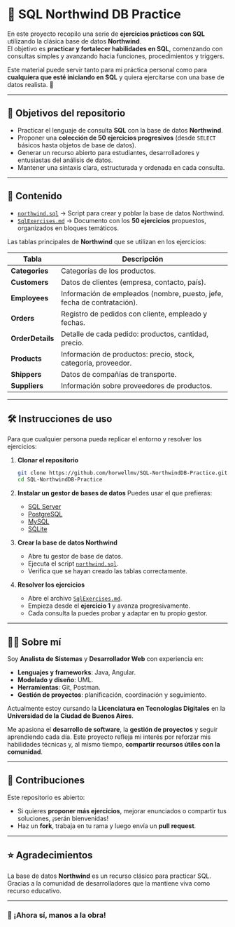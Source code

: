 # 📘 SQL Northwind DB Practice  

En este proyecto recopilo una serie de **ejercicios prácticos con SQL** utilizando la clásica base de datos **Northwind**.  
El objetivo es **practicar y fortalecer habilidades en SQL**, comenzando con consultas simples y avanzando hacia funciones, procedimientos y triggers.  

Este material puede servir tanto para mi práctica personal como para **cualquiera que esté iniciando en SQL** y quiera ejercitarse con una base de datos realista. 🚀  

---

## 🎯 Objetivos del repositorio
- Practicar el lenguaje de consulta **SQL** con la base de datos **Northwind**.  
- Proponer una **colección de 50 ejercicios progresivos** (desde `SELECT` básicos hasta objetos de base de datos).  
- Generar un recurso abierto para estudiantes, desarrolladores y entusiastas del análisis de datos.  
- Mantener una sintaxis clara, estructurada y ordenada en cada consulta.  

---

## 📂 Contenido
- [`northwind.sql`](https://github.com/horwellmv/SQL-NorthwindDB-Practice/blob/main/northwind.sql) → Script para crear y poblar la base de datos Northwind.  
- [`SqlExercises.md`](https://github.com/horwellmv/SQL-NorthwindDB-Practice/blob/main/SqlExercises.md) → Documento con los **50 ejercicios** propuestos, organizados en bloques temáticos.  

Las tablas principales de **Northwind** que se utilizan en los ejercicios:  

| Tabla        | Descripción                                                                 |
|--------------|-----------------------------------------------------------------------------|
| **Categories** | Categorías de los productos.                                               |
| **Customers**  | Datos de clientes (empresa, contacto, país).                               |
| **Employees**  | Información de empleados (nombre, puesto, jefe, fecha de contratación).    |
| **Orders**     | Registro de pedidos con cliente, empleado y fechas.                        |
| **OrderDetails** | Detalle de cada pedido: productos, cantidad, precio.                      |
| **Products**   | Información de productos: precio, stock, categoría, proveedor.             |
| **Shippers**   | Datos de compañías de transporte.                                          |
| **Suppliers**  | Información sobre proveedores de productos.                                |

---

## 🛠️ Instrucciones de uso
Para que cualquier persona pueda replicar el entorno y resolver los ejercicios:  

1. **Clonar el repositorio**  
   ```bash
   git clone https://github.com/horwellmv/SQL-NorthwindDB-Practice.git
   cd SQL-NorthwindDB-Practice


2. **Instalar un gestor de bases de datos**
   Puedes usar el que prefieras:

   * [SQL Server](https://www.microsoft.com/es-es/sql-server)
   * [PostgreSQL](https://www.postgresql.org/)
   * [MySQL](https://dev.mysql.com/downloads/)
   * [SQLite](https://www.sqlite.org/)

3. **Crear la base de datos Northwind**

   * Abre tu gestor de base de datos.
   * Ejecuta el script [`northwind.sql`](https://github.com/horwellmv/SQL-NorthwindDB-Practice/blob/main/northwind.sql).
   * Verifica que se hayan creado las tablas correctamente.

4. **Resolver los ejercicios**

   * Abre el archivo [`SqlExercises.md`](https://github.com/horwellmv/SQL-NorthwindDB-Practice/blob/main/SqlExercises.md).
   * Empieza desde el **ejercicio 1** y avanza progresivamente.
   * Cada consulta la puedes probar y adaptar en tu propio gestor.

---

## 👨‍💻 Sobre mí

Soy **Analista de Sistemas** y **Desarrollador Web** con experiencia en:

* **Lenguajes y frameworks**: Java, Angular.
* **Modelado y diseño**: UML.
* **Herramientas**: Git, Postman.
* **Gestión de proyectos**: planificación, coordinación y seguimiento.

Actualmente estoy cursando la **Licenciatura en Tecnologías Digitales** en la **Universidad de la Ciudad de Buenos Aires**.

Me apasiona el **desarrollo de software**, la **gestión de proyectos** y seguir aprendiendo cada día.
Este proyecto refleja mi interés por reforzar mis habilidades técnicas y, al mismo tiempo, **compartir recursos útiles con la comunidad**.

---

## 🤝 Contribuciones

Este repositorio es abierto:

* Si quieres **proponer más ejercicios**, mejorar enunciados o compartir tus soluciones, ¡serán bienvenidas!
* Haz un **fork**, trabaja en tu rama y luego envía un **pull request**.

---

## ⭐ Agradecimientos

La base de datos **Northwind** es un recurso clásico para practicar SQL.
Gracias a la comunidad de desarrolladores que la mantiene viva como recurso educativo.

---

### 🚀 ¡Ahora sí, manos a la obra!
